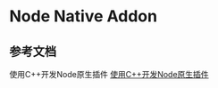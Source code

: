 # Node Native Addon

## 参考文档
使用C++开发Node原生插件 [使用C++开发Node原生插件](https://www.jianshu.com/p/9f36b333e13f)